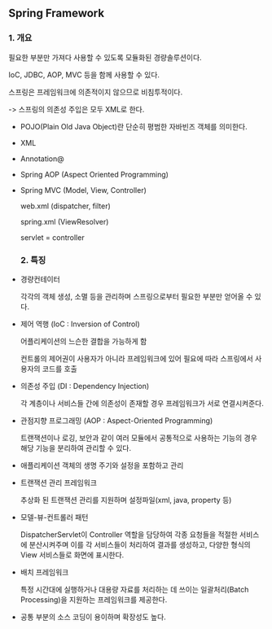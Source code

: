 ## Spring Framework

###    1. 개요

필요한 부분만 가져다 사용할 수 있도록 모듈화된 경량솔루션이다.

IoC, JDBC, AOP, MVC 등을 함께 사용할 수 있다.

스프링은 프레임워크에 의존적이지 않으므로 비침투적이다.

-> 스프링의 의존성 주입은 모두 XML로 한다.

* POJO(Plain Old Java Object)란 단순히 평범한 자바빈즈 객체를 의미한다.

* XML

* Annotation@

* Spring AOP (Aspect Oriented Programming)

* Spring MVC (Model, View, Controller)

  web.xml (dispatcher, filter)

  spring.xml (ViewResolver)

  servlet = controller
  
  
  
  ### 2. 특징
  
  

- 경량컨테이터

  각각의 객체 생성, 소멸 등을 관리하며 스프링으로부터 필요한 부분만 얻어올 수 있다.

- 제어 역행 (IoC : Inversion of Control)

  어플리케이션의 느슨한 결합을 가능하게 함

  컨트롤의 제어권이 사용자가 아니라 프레임워크에 있어 필요에 따라 스프링에서 사용자의 코드를 호출

- 의존성 주입 (DI : Dependency Injection)

  각 계층이나 서비스들 간에 의존성이 존재할 경우 프레임워크가 서로 연결시켜준다.

- 관점지향 프로그래밍 (AOP : Aspect-Oriented Programming)

  트랜잭션이나 로깅, 보안과 같이 여러 모듈에서 공통적으로 사용하는 기능의 경우 해당 기능을 분리하여 관리할 수 있다.

- 애플리케이션 객체의 생명 주기와 설정을 포함하고 관리

- 트랜잭션 관리 프레임워크

  추상화 된 트랜잭션 관리를 지원하며 설정파일(xml, java, property 등)

- 모델-뷰-컨트롤러 패턴

  DispatcherServlet이 Controller 역할을 담당하여 각종 요청들을 적절한 서비스에 분산시켜주며 이를 각 서비스들이 처리하여 결과를 생성하고, 다양한 형식의 View 서비스들로 화면에 표시한다.

- 배치 프레임워크

  특정 시간대에 실행하거나 대용량 자료를 처리하는 데 쓰이는 일괄처리(Batch Processing)을 지원하는 프레임워크를 제공한다.

- 공통 부분의 소스 코딩이 용이하며 확장성도 높다.
